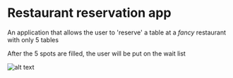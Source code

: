 # Restaurant reservation app
 An application that allows the user to 'reserve' a table at a *fancy* restaurant with only 5 tables

After the 5 spots are filled, the user will be put on the wait list




![alt text](https://i.imgur.com/83hz0Vh.png)


